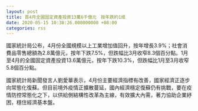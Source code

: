 ```yaml
---
layout: post
title: 首4月全國固定資產投資13萬6千億元　按年跌約1成
date: 2020-05-15 10:38:26.000000000 +08:00
categories: rss
---
```


國家統計局公布，4月份全國規模以上工業增加值回升，按年增長3.9%；社會消費品零售總額為2.8萬億元，按年下跌7.5%，但跌幅比3月收窄8.3個百分點。1月至4月的全國固定資產投資13.6萬億元，按年下跌10.3%，但跌幅比1月至3月收窄5.8個百分點。

國家統計局新聞發言人劉愛華表示，4月份主要經濟指標有改善，國家經濟正逐步向常態化復蘇。但目前境外疫情正擴散蔓延，國內經濟穩定復蘇仍有挑戰，要在疫情防控常態化之下，以供給側結構性改革為主線，有效擴大內需，著力協助企業紓困，穩住經濟基本盤。
